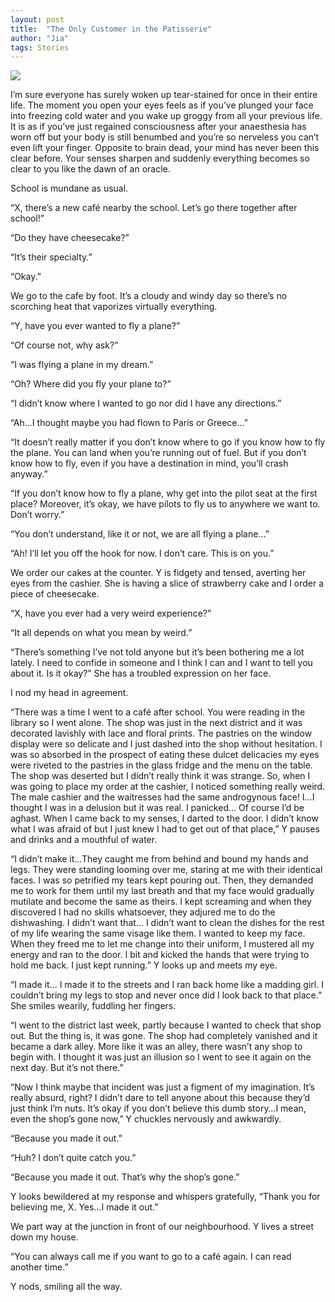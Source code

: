 ```yaml
---
layout: post
title:  "The Only Customer in the Patisserie"
author: "Jia"
tags: Stories
---
```

<img src="https://images.unsplash.com/photo-1628565836616-96eabd510740?ixid=MnwxMjA3fDB8MHxwaG90by1wYWdlfHx8fGVufDB8fHx8&ixlib=rb-1.2.1&auto=format&fit=crop&w=500&q=80">

I’m sure everyone has surely woken up tear-stained for once in their entire life. The moment you open your eyes feels as if you’ve plunged your face into freezing cold water and you wake up groggy from all your previous life. It is as if you’ve just regained consciousness after your anaesthesia has worn off but your body is still benumbed and you’re so nerveless you can’t even lift your finger. Opposite to brain dead, your mind has never been this clear before. Your senses sharpen and suddenly everything becomes so clear to you like the dawn of an oracle.

School is mundane as usual.

“X, there’s a new café nearby the school. Let’s go there together after school!”

“Do they have cheesecake?”

“It’s their specialty.”

“Okay.”

We go to the cafe by foot. It’s a cloudy and windy day so there’s no scorching heat that vaporizes virtually everything.

“Y, have you ever wanted to fly a plane?”

“Of course not, why ask?”

“I was flying a plane in my dream.”

“Oh? Where did you fly your plane to?”

“I didn’t know where I wanted to go nor did I have any directions.”

“Ah…I thought maybe you had flown to Paris or Greece…”

“It doesn’t really matter if you don’t know where to go if you know how to fly the plane. You can land when you’re running out of fuel. But if you don’t know how to fly, even if you have a destination in mind, you’ll crash anyway.”

“If you don’t know how to fly a plane, why get into the pilot seat at the first place? Moreover, it’s okay, we have pilots to fly us to anywhere we want to. Don’t worry.”

“You don’t understand, like it or not, we are all flying a plane…”

“Ah! I’ll let you off the hook for now. I don’t care. This is on you.”

We order our cakes at the counter. Y is fidgety and tensed, averting her eyes from the cashier. She is having a slice of strawberry cake and I order a piece of cheesecake.

“X, have you ever had a very weird experience?”

“It all depends on what you mean by weird.”

“There’s something I’ve not told anyone but it’s been bothering me a lot lately. I need to confide in someone and I think I can and I want to tell you about it. Is it okay?” She has a troubled expression on her face.

I nod my head in agreement.

“There was a time I went to a café after school. You were reading in the library so I went alone. The shop was just in the next district and it was decorated lavishly with lace and floral prints. The pastries on the window display were so delicate and I just dashed into the shop without hesitation. I was so absorbed in the prospect of eating these dulcet delicacies my eyes were riveted to the pastries in the glass fridge and the menu on the table. The shop was deserted but I didn’t really think it was strange. So, when I was going to place my order at the cashier, I noticed something really weird. The male cashier and the waitresses had the same androgynous face! I…I thought I was in a delusion but it was real. I panicked… Of course I’d be aghast. When I came back to my senses, I darted to the door. I didn’t know what I was afraid of but I just knew I had to get out of that place,” Y pauses and drinks and a mouthful of water.

“I didn’t make it…They caught me from behind and bound my hands and legs. They were standing looming over me, staring at me with their identical faces. I was so petrified my tears kept pouring out. Then, they demanded me to work for them until my last breath and that my face would gradually mutilate and become the same as theirs. I kept screaming and when they discovered I had no skills whatsoever, they adjured me to do the dishwashing. I didn’t want that… I didn’t want to clean the dishes for the rest of my life wearing the same visage like them. I wanted to keep my face. When they freed me to let me change into their uniform, I mustered all my energy and ran to the door. I bit and kicked the hands that were trying to hold me back. I just kept running.”
Y looks up and meets my eye.

“I made it… I made it to the streets and I ran back home like a madding girl. I couldn’t bring my legs to stop and never once did I look back to that place.” She smiles wearily, fuddling her fingers.

“I went to the district last week, partly because I wanted to check that shop out. But the thing is, it was gone. The shop had completely vanished and it became a dark alley. More like it was an alley, there wasn’t any shop to begin with. I thought it was just an illusion so I went to see it again on the next day. But it’s not there.”

“Now I think maybe that incident was just a figment of my imagination. It’s really absurd, right? I didn’t dare to tell anyone about this because they’d just think I’m nuts. It’s okay if you don’t believe this dumb story…I mean, even the shop’s gone now,” Y chuckles nervously and awkwardly.

“Because you made it out.”

“Huh? I don’t quite catch you.”

“Because you made it out. That’s why the shop’s gone.”

Y looks bewildered at my response and whispers gratefully, “Thank you for believing me, X. Yes…I made it out.”

We part way at the junction in front of our neighbourhood. Y lives a street down my house.

“You can always call me if you want to go to a café again. I can read another time.”

Y nods, smiling all the way. 

